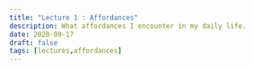 ```yaml
---
title: "Lecture 1 : Affordances"
description: What affordances I encounter in my daily life.
date: 2020-09-17
draft: false
tags: [lectures,affordances]
---
```

